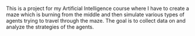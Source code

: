 This is a project for my Artificial Intelligence course where I have to create a maze which is burning from the middle and then simulate various types of agents trying to travel through the maze. The goal is to collect data on and analyze the strategies of the agents.
